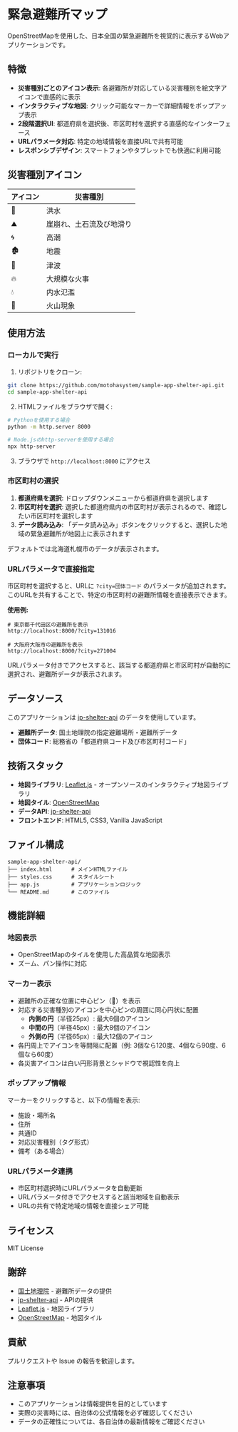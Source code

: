 # 緊急避難所マップ

OpenStreetMapを使用した、日本全国の緊急避難所を視覚的に表示するWebアプリケーションです。

## 特徴

- **災害種別ごとのアイコン表示**: 各避難所が対応している災害種別を絵文字アイコンで直感的に表示
- **インタラクティブな地図**: クリック可能なマーカーで詳細情報をポップアップ表示
- **2段階選択UI**: 都道府県を選択後、市区町村を選択する直感的なインターフェース
- **URLパラメータ対応**: 特定の地域情報を直接URLで共有可能
- **レスポンシブデザイン**: スマートフォンやタブレットでも快適に利用可能

## 災害種別アイコン

| アイコン | 災害種別 |
|---------|---------|
| 🌊 | 洪水 |
| ⛰️ | 崖崩れ、土石流及び地滑り |
| 🌀 | 高潮 |
| 🏚️ | 地震 |
| 🌊 | 津波 |
| 🔥 | 大規模な火事 |
| 💧 | 内水氾濫 |
| 🌋 | 火山現象 |

## 使用方法

### ローカルで実行

1. リポジトリをクローン:
```bash
git clone https://github.com/motohasystem/sample-app-shelter-api.git
cd sample-app-shelter-api
```

2. HTMLファイルをブラウザで開く:
```bash
# Pythonを使用する場合
python -m http.server 8000

# Node.jsのhttp-serverを使用する場合
npx http-server
```

3. ブラウザで `http://localhost:8000` にアクセス

### 市区町村の選択

1. **都道府県を選択**: ドロップダウンメニューから都道府県を選択します
2. **市区町村を選択**: 選択した都道府県内の市区町村が表示されるので、確認したい市区町村を選択します
3. **データ読み込み**: 「データ読み込み」ボタンをクリックすると、選択した地域の緊急避難所が地図上に表示されます

デフォルトでは北海道札幌市のデータが表示されます。

### URLパラメータで直接指定

市区町村を選択すると、URLに `?city=団体コード` のパラメータが追加されます。このURLを共有することで、特定の市区町村の避難所情報を直接表示できます。

**使用例:**
```
# 東京都千代田区の避難所を表示
http://localhost:8000/?city=131016

# 大阪府大阪市の避難所を表示
http://localhost:8000/?city=271004
```

URLパラメータ付きでアクセスすると、該当する都道府県と市区町村が自動的に選択され、避難所データが表示されます。

## データソース

このアプリケーションは [jp-shelter-api](https://github.com/motohasystem/jp-shelter-api) のデータを使用しています。

- **避難所データ**: 国土地理院の指定避難場所・避難所データ
- **団体コード**: 総務省の「都道府県コード及び市区町村コード」

## 技術スタック

- **地図ライブラリ**: [Leaflet.js](https://leafletjs.com/) - オープンソースのインタラクティブ地図ライブラリ
- **地図タイル**: [OpenStreetMap](https://www.openstreetmap.org/)
- **データAPI**: [jp-shelter-api](https://github.com/motohasystem/jp-shelter-api)
- **フロントエンド**: HTML5, CSS3, Vanilla JavaScript

## ファイル構成

```
sample-app-shelter-api/
├── index.html      # メインHTMLファイル
├── styles.css      # スタイルシート
├── app.js          # アプリケーションロジック
└── README.md       # このファイル
```

## 機能詳細

### 地図表示
- OpenStreetMapのタイルを使用した高品質な地図表示
- ズーム、パン操作に対応

### マーカー表示
- 避難所の正確な位置に中心ピン（📍）を表示
- 対応する災害種別のアイコンを中心ピンの周囲に同心円状に配置
  - **内側の円**（半径25px）: 最大6個のアイコン
  - **中間の円**（半径45px）: 最大8個のアイコン
  - **外側の円**（半径65px）: 最大12個のアイコン
- 各円周上でアイコンを等間隔に配置（例: 3個なら120度、4個なら90度、6個なら60度）
- 各災害アイコンは白い円形背景とシャドウで視認性を向上

### ポップアップ情報
マーカーをクリックすると、以下の情報を表示:
- 施設・場所名
- 住所
- 共通ID
- 対応災害種別（タグ形式）
- 備考（ある場合）

### URLパラメータ連携
- 市区町村選択時にURLパラメータを自動更新
- URLパラメータ付きでアクセスすると該当地域を自動表示
- URLの共有で特定地域の情報を直接シェア可能

## ライセンス

MIT License

## 謝辞

- [国土地理院](https://www.gsi.go.jp/) - 避難所データの提供
- [jp-shelter-api](https://github.com/motohasystem/jp-shelter-api) - APIの提供
- [Leaflet.js](https://leafletjs.com/) - 地図ライブラリ
- [OpenStreetMap](https://www.openstreetmap.org/) - 地図タイル

## 貢献

プルリクエストや Issue の報告を歓迎します。

## 注意事項

- このアプリケーションは情報提供を目的としています
- 実際の災害時には、自治体の公式情報を必ず確認してください
- データの正確性については、各自治体の最新情報をご確認ください

